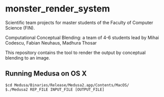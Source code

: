 monster_render_system
=====================

Scientific team projects for master students of the Faculty of Computer Science (FIN).

Computational Conceptual Blending: a team of 4-6 students lead by Mihai Codescu, Fabian Neuhaus, Madhura Thosar

This repository contains the tool to render the output by conceptual blending to an image. 


Running Medusa on OS X
----------------------

```
$cd Medusa/Binaries/Release/Medusa2.app/Contents/MacOS/
$./Medusa2 REP_FILE INPUT_FILE [OUTPUT_FILE]
```
